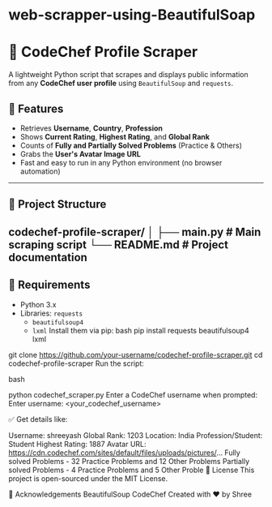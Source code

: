 # web-scrapper-using-BeautifulSoap
# 🧠 CodeChef Profile Scraper

A lightweight Python script that scrapes and displays public information from any **CodeChef user profile** using `BeautifulSoup` and `requests`.

## 📌 Features

- Retrieves **Username**, **Country**, **Profession**
- Shows **Current Rating**, **Highest Rating**, and **Global Rank**
- Counts of **Fully and Partially Solved Problems** (Practice & Others)
- Grabs the **User's Avatar Image URL**
- Fast and easy to run in any Python environment (no browser automation)

---

## 📁 Project Structure
codechef-profile-scraper/
│
├── main.py # Main scraping script
└── README.md # Project documentation
---

## 🧰 Requirements

- Python 3.x
- Libraries:
   `requests`
  - `beautifulsoup4`
  - `lxml`
Install them via pip:
bash
pip install requests beautifulsoup4 lxml

git clone https://github.com/your-username/codechef-profile-scraper.git
cd codechef-profile-scraper
Run the script:

bash

python codechef_scraper.py
Enter a CodeChef username when prompted:
Enter username: <your_codechef_username>

✅ Get details like:

Username: shreeyash   Global Rank: 1203
Location: India
Profession/Student: Student
Highest Rating: 1887
Avatar URL: https://cdn.codechef.com/sites/default/files/uploads/pictures/...
Fully solved Problems - 32 Practice Problems and 12 Other Problems
Partially solved Problems - 4 Practice Problems and 5 Other Proble
📄 License
This project is open-sourced under the MIT License.

🙏 Acknowledgements
BeautifulSoup
CodeChef
Created with ❤️ by Shree
